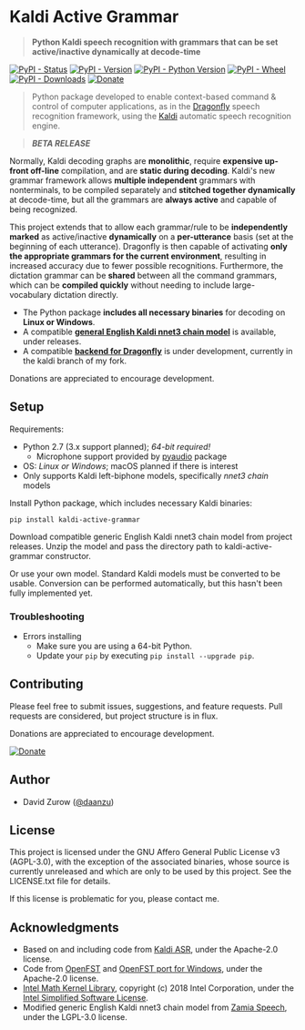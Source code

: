 # Kaldi Active Grammar

> **Python Kaldi speech recognition with grammars that can be set active/inactive dynamically at decode-time**

[![PyPI - Status](https://img.shields.io/pypi/status/kaldi-active-grammar.svg)](https://pypi.python.org/pypi/kaldi-active-grammar/)
[![PyPI - Version](https://img.shields.io/pypi/v/kaldi-active-grammar.svg)](https://pypi.python.org/pypi/kaldi-active-grammar/)
[![PyPI - Python Version](https://img.shields.io/pypi/pyversions/kaldi-active-grammar.svg)](https://pypi.python.org/pypi/kaldi-active-grammar/)
[![PyPI - Wheel](https://img.shields.io/pypi/wheel/kaldi-active-grammar.svg)](https://pypi.python.org/pypi/kaldi-active-grammar/)
[![PyPI - Downloads](https://img.shields.io/pypi/dw/kaldi-active-grammar.svg)](https://pypi.python.org/pypi/kaldi-active-grammar/)
[![Donate](https://img.shields.io/badge/Donate-PayPal-green.svg)](https://paypal.me/daanzu)

> Python package developed to enable context-based command & control of computer applications, as in the [Dragonfly](https://github.com/dictation-toolbox/dragonfly) speech recognition framework, using the [Kaldi](https://github.com/kaldi-asr/kaldi) automatic speech recognition engine.

> **_BETA RELEASE_**

Normally, Kaldi decoding graphs are **monolithic**, require **expensive up-front off-line** compilation, and are **static during decoding**. Kaldi's new grammar framework allows **multiple independent** grammars with nonterminals, to be compiled separately and **stitched together dynamically** at decode-time, but all the grammars are **always active** and capable of being recognized.

This project extends that to allow each grammar/rule to be **independently marked** as active/inactive **dynamically** on a **per-utterance** basis (set at the beginning of each utterance). Dragonfly is then capable of activating **only the appropriate grammars for the current environment**, resulting in increased accuracy due to fewer possible recognitions. Furthermore, the dictation grammar can be **shared** between all the command grammars, which can be **compiled quickly** without needing to include large-vocabulary dictation directly.

* The Python package **includes all necessary binaries** for decoding on **Linux or Windows**.
* A compatible [**general English Kaldi nnet3 chain model**](https://github.com/daanzu/kaldi-active-grammar/releases/latest/download/kaldi_model_zamia.zip) is available, under releases.
* A compatible [**backend for Dragonfly**](https://github.com/daanzu/dragonfly/tree/kaldi/dragonfly/engines/backend_kaldi) is under development, currently in the kaldi branch of my fork.

Donations are appreciated to encourage development.

## Setup

Requirements:
* Python 2.7 (3.x support planned); *64-bit required!*
    * Microphone support provided by [pyaudio](https://pypi.org/project/PyAudio/) package
* OS: *Linux or Windows*; macOS planned if there is interest
* Only supports Kaldi left-biphone models, specifically *nnet3 chain* models

Install Python package, which includes necessary Kaldi binaries:

```
pip install kaldi-active-grammar
```

Download compatible generic English Kaldi nnet3 chain model from project releases. Unzip the model and pass the directory path to kaldi-active-grammar constructor.

Or use your own model. Standard Kaldi models must be converted to be usable. Conversion can be performed automatically, but this hasn't been fully implemented yet.

### Troubleshooting

* Errors installing
    * Make sure you are using a 64-bit Python.
    * Update your `pip` by executing `pip install --upgrade pip`.

## Contributing

Please feel free to submit issues, suggestions, and feature requests. Pull requests are considered, but project structure is in flux.

Donations are appreciated to encourage development.

[![Donate](https://img.shields.io/badge/Donate-PayPal-green.svg)](https://paypal.me/daanzu)

## Author

* David Zurow ([@daanzu](https://github.com/daanzu))

## License

This project is licensed under the GNU Affero General Public License v3 (AGPL-3.0), with the exception of the associated binaries, whose source is currently unreleased and which are only to be used by this project. See the LICENSE.txt file for details.

If this license is problematic for you, please contact me.

## Acknowledgments

* Based on and including code from [Kaldi ASR](https://github.com/kaldi-asr/kaldi), under the Apache-2.0 license.
* Code from [OpenFST](http://www.openfst.org/) and [OpenFST port for Windows](https://github.com/kkm000/openfst), under the Apache-2.0 license.
* [Intel Math Kernel Library](https://software.intel.com/en-us/mkl), copyright (c) 2018 Intel Corporation, under the [Intel Simplified Software License](https://software.intel.com/en-us/license/intel-simplified-software-license).
* Modified generic English Kaldi nnet3 chain model from [Zamia Speech](https://github.com/gooofy/zamia-speech), under the LGPL-3.0 license.
